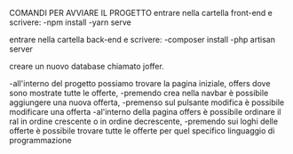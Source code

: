 COMANDI PER AVVIARE IL PROGETTO
entrare nella cartella front-end e scrivere:
-npm install
-yarn serve

entrare nella cartella back-end e scrivere:
-composer install
-php artisan server

creare un nuovo database chiamato joffer.

-all'interno del progetto possiamo trovare la pagina iniziale, offers dove sono mostrate tutte le offerte, 
-premendo crea nella navbar è possibile aggiungere una nuova offerta, 
-premenso sul pulsante modifica è possibile modificare una offerta 
-al'interno della pagina offers è possibile ordinare il ral in ordine crescente o in ordine decrescente, 
-premendo sui loghi delle offerte è possibile trovare tutte le offerte per quel specifico linguaggio di programmazione
